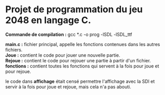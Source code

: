 # Projet de programmation du jeu 2048 en langage C.

**Commande de compilation :**
gcc *.c -o prog -lSDL -lSDL_ttf

**main.c :** fichier principal, appelle les fonctions contenues dans les autres fichiers. <br /> 
**Joue :** contient le code pour jouer une nouvelle partie.<br /> 
**Rejoue :** contient le code pour rejouer une partie à partir d'un fichier.<br /> 
**fonctions :** contient toutes les fonctions qui servent à la fois pour joue et pour rejoue.

le code dans **affichage** était censé permettre l'affichage avec la SDl et servir à la fois pour joue et rejoue, mais cela n'a pas abouti.